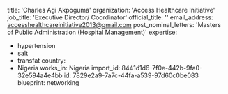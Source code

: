 title: 'Charles Agi Akpoguma'
organization: 'Access Healthcare Initiative'
job_title: 'Executive Director/ Coordinator'
official_title: ''
email_address: accesshealthcareinitiative2013@gmail.com
post_nominal_letters: 'Masters of Public Administration (Hospital Management)'
expertise:
  - hypertension
  - salt
  - transfat
country:
  - Nigeria
works_in: Nigeria
import_id: 8441d1d6-7f0e-442b-9fa0-32e594a4e4bb
id: 7829e2a9-7a7c-44fa-a539-97d60c0be083
blueprint: networking
